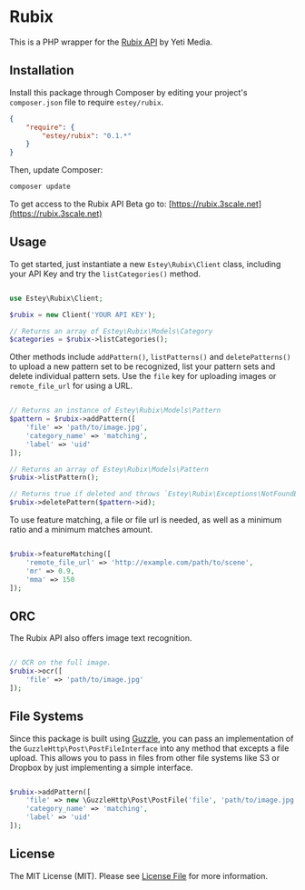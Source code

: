 Rubix 
=====

This is a PHP wrapper for the [Rubix API](http://rubix.io) by Yeti Media.

Installation
------------

Install this package through Composer by editing your project's `composer.json` file to require `estey/rubix`.

``` json
{
    "require": {
        "estey/rubix": "0.1.*"
    }
}
``` 

Then, update Composer:

``` bash
composer update
```

To get access to the Rubix API Beta go to: [https://rubix.3scale.net](https://rubix.3scale.net)

Usage
-----

To get started, just instantiate a new `Estey\Rubix\Client` class, including your API Key and try the `listCategories()` method.

``` php

use Estey\Rubix\Client;

$rubix = new Client('YOUR API KEY');

// Returns an array of Estey\Rubix\Models\Category
$categories = $rubix->listCategories();

```

Other methods include `addPattern()`, `listPatterns()` and `deletePatterns()` to upload a new pattern set to be recognized, list your pattern sets and delete individual pattern sets. Use the `file` key for uploading images or `remote_file_url` for using a URL.

``` php

// Returns an instance of Estey\Rubix\Models\Pattern
$pattern = $rubix->addPattern([
    'file' => 'path/to/image.jpg',
    'category_name' => 'matching',
    'label' => 'uid'
]);

// Returns an array of Estey\Rubix\Models\Pattern
$rubix->listPattern();

// Returns true if deleted and throws `Estey\Rubix\Exceptions\NotFoundException` otherwise.
$rubix->deletePattern($pattern->id);

```

To use feature matching, a file or file url is needed, as well as a minimum ratio and a minimum matches amount.

``` php

$rubix->featureMatching([
    'remote_file_url' => 'http://example.com/path/to/scene',
    'mr' => 0.9,
    'mma' => 150
]);

```

ORC
---

The Rubix API also offers image text recognition.

``` php

// OCR on the full image.
$rubix->ocr([
    'file' => 'path/to/image.jpg'
]);

```

File Systems
------------

Since this package is built using [Guzzle](http://guzzlephp.org), you can pass an implementation of the `GuzzleHttp\Post\PostFileInterface` into any method that excepts a file upload. This allows you to pass in files from other file systems like S3 or Dropbox by just implementing a simple interface.

``` php

$rubix->addPattern([
    'file' => new \GuzzleHttp\Post\PostFile('file', 'path/to/image.jpg'),
    'category_name' => 'matching',
    'label' => 'uid'
]);

```

License
-------

The MIT License (MIT). Please see [License File](https://github.com/bradestey/rubix-php/blob/master/LICENSE) for more information.


